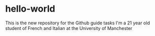 # hello-world
This is the new repository for the Github guide tasks
I'm a 21 year old student of French and Italian at the University of Manchester
